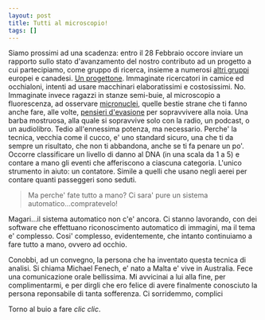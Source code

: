 ```yaml
---
layout: post
title: Tutti al microscopio!
tags: []
---
```


Siamo prossimi ad una scadenza: entro il 28 Febbraio occore inviare un rapporto sullo stato d'avanzamento del nostro contributo ad un progetto a cui partecipiamo, come gruppo di ricerca, insieme a numerosi [altri gruppi](https://ssl.note-ip.org/Participants) europei e canadesi. [Un progettone](https://ssl.note-ip.org/index.asp).
Immaginate ricercatori in camice ed occhialoni, intenti ad usare macchinari elaboratissimi e costosissimi. No. Immaginate invece ragazzi in stanze semi-buie, al microscopio a fluorescenza, ad osservare [micronuclei](http://www.galileonet.it/postdoc/article/138/unordinaria-giornata-di-microscopia), quelle bestie strane che ti fanno anche fare, alle volte, [pensieri d'evasione](http://www.galileonet.it/postdoc/article/139/al-microscopio) per sopravvivere alla noia.
Una barba mostruosa, alla quale si sopravvive solo con la radio, un podcast, o un audiolibro. Tedio all'ennessima potenza, ma necessario. Perche' la tecnica, vecchia come il cucco, e' uno standard sicuro, una che ti da sempre un risultato, che non ti abbandona, anche se ti fa penare un po'.
Occorre classificare un livello di danno al DNA (in una scala da 1 a 5) e contare a mano gli eventi che afferiscono a ciascuna categoria. L'unico strumento in aiuto: un contatore. Simile a quelli che usano negli aerei per contare quanti passeggeri sono seduti.

> Ma perche' fate tutto a mano? Ci sara' pure un sistema automatico...compratevelo!

Magari...il sistema automatico non c'e' ancora. Ci stanno lavorando, con dei software che effettuano riconoscimento automatico di immagini, ma il tema e' complesso. Cosi' complesso, evidentemente, che intanto continuiamo a fare tutto a mano, ovvero ad occhio.

Conobbi, ad un convegno, la persona che ha inventato questa tecnica di analisi. Si chiama Michael Fenech, e' nato a Malta e' vive in Australia. Fece una comunicazione orale bellissima. Mi avvicinai a lui alla fine, per complimentarmi, e per dirgli che ero felice di avere finalmente conosciuto la persona reponsabile di tanta sofferenza. Ci sorridemmo, complici

Torno al buio a fare *clic clic*.
